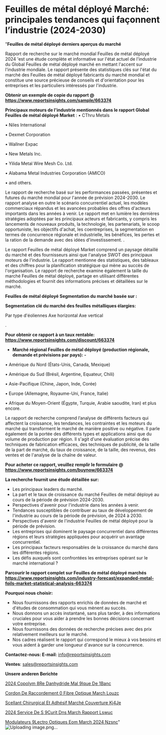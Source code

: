 # Feuilles de métal déployé Marché: principales tendances qui façonnent l’industrie (2024-2030)

"<strong>Feuilles de métal déployé derniers aperçus du marché</strong>

Rapport de recherche sur le marché mondial Feuilles de métal déployé 2024 'est une étude complète et informative sur l'état actuel de l'industrie du Global Feuilles de métal déployé marché en mettant l'accent sur l'industrie mondiale. Le rapport présente des statistiques clés sur l'état du marché des Feuilles de métal déployé fabricants du marché mondial et constitue une source précieuse de conseils et d'orientation pour les entreprises et les particuliers intéressés par l'industrie.

<strong>Obtenir un exemple de copie du rapport @ <a href=https://www.reportsinsights.com/sample/663374>https://www.reportsinsights.com/sample/663374</a></strong>

<strong>Principaux moteurs de l'industrie mentionnés dans le rapport Global Feuilles de métal déployé Market</strong> :
• CThru Metals

• Niles International

• Dexmet Corporation

• Wallner Expac

• New Metals Inc.

• Yilida Metal Wire Mesh Co. Ltd.

• Alabama Metal Industries Corporation (AMICO)

• and others.

Le rapport de recherche basé sur les performances passées, présentes et futures du marché mondial pour l'année de prévision 2024-2030. Le rapport analyse en outre le scénario concurrentiel actuel, les modèles commerciaux répandus et les avancées probables des offres d'acteurs importants dans les années à venir. Le rapport met en lumière les dernières stratégies adoptées par les principaux acteurs et fabricants, y compris les lancements de nouveaux produits, la technologie, les partenariats, le scoop opportuniste, les objectifs d'achat, les coentreprises, la segmentation en termes de concurrence régionale et industrielle, les bénéfices, les pertes et la ration de la demande avec des idées d'investissement. .

Le rapport Feuilles de métal déployé Market comprend un paysage détaillé du marché et des fournisseurs ainsi que l'analyse SWOT des principaux moteurs de l'industrie. Le rapport mentionne des statistiques, des tableaux et des chiffres pour la planification stratégique qui mène au succès de l'organisation. Le rapport de recherche examine également la taille du marché Feuilles de métal déployé, partage en utilisant différentes méthodologies et fournit des informations précises et détaillées sur le marché.

<strong>Feuilles de métal déployé Segmentation du marché basée sur :</strong>

<strong> Segmentation clé du marché des feuilles métalliques élargies: </strong>

Par type d'éoliennes
Axe horizontal
Axe vertical

.

<strong>Pour obtenir ce rapport à un taux rentable: <a href=https://www.reportsinsights.com/discount/663374>https://www.reportsinsights.com/discount/663374</a></strong>
<ul>
  <li><strong>Marché régional Feuilles de métal déployé (production régionale, demande et prévisions par pays): -</strong></li>
</ul>
• Amérique du Nord (États-Unis, Canada, Mexique)

• Amérique du Sud (Brésil, Argentine, Equateur, Chili)

• Asie-Pacifique (Chine, Japon, Inde, Corée)

• Europe (Allemagne, Royaume-Uni, France, Italie)

• Afrique du Moyen-Orient (Égypte, Turquie, Arabie saoudite, Iran) et plus encore.

Le rapport de recherche comprend l’analyse de différents facteurs qui affectent la croissance, les tendances, les contraintes et les moteurs du marché qui transforment le marché de manière positive ou négative. Il parle également de la portée des différents types et applications ainsi que du volume de production par région. Il s'agit d'une évaluation précise des techniques de fabrication efficaces, des techniques de publicité, de la taille de la part de marché, du taux de croissance, de la taille, des revenus, des ventes et de l'analyse de la chaîne de valeur.

<strong>Pour acheter ce rapport, veuillez remplir le formulaire @   <a href=https://www.reportsinsights.com/buynow/663374>https://www.reportsinsights.com/buynow/663374</a></strong>

<strong>La recherche fournit une étude détaillée sur:</strong>
<ul>
  <li>Les principaux leaders du marché.</li>
  <li>La part et le taux de croissance du marché Feuilles de métal déployé au cours de la période de prévision 2024-2030.</li>
  <li>Perspectives d'avenir pour l'industrie dans les années à venir.</li>
  <li>Tendances susceptibles de contribuer au taux de développement de l'industrie au cours de la période de prévision, de 2024 à 2030.</li>
  <li>Perspectives d'avenir de l'industrie Feuilles de métal déployé pour la période de prévision.</li>
  <li>Les entreprises qui dominent le paysage concurrentiel dans différentes régions et leurs stratégies appliquées pour acquérir un avantage concurrentiel.</li>
  <li>Les principaux facteurs responsables de la croissance du marché dans les différentes régions.</li>
  <li>Les défis auxquels sont confrontées les entreprises opérant sur le marché international ?</li>
</ul>

<strong>Parcourir le rapport complet sur Feuilles de métal déployé marchés <a href=https://www.reportsinsights.com/industry-forecast/expanded-metal-foils-market-statistical-analysis-663374>https://www.reportsinsights.com/industry-forecast/expanded-metal-foils-market-statistical-analysis-663374</a></strong>

<strong>Pourquoi nous choisir:</strong>
<ul>
  <li>Nous fournissons des rapports enrichis de données de marché et d'études de consommation qui vous mènent au succès.</li>
  <li>Nous donnons un accès instantané, sans plus tarder, à des informations cruciales pour vous aider à prendre les bonnes décisions concernant votre entreprise.</li>
  <li>Nous fournissons des données de recherche précises avec des prix relativement meilleurs sur le marché.</li>
  <li>Nos cadres réalisent le rapport qui correspond le mieux à vos besoins et vous aident à garder une longueur d'avance sur la concurrence.</li>
</ul>
<strong>Contactez-nous:
</strong><strong>E-mail:</strong> <a href=mailto:info@reportsinsights.com>info@reportsinsights.com</a>

<strong>Ventes</strong>: <a href=mailto:sales@reportsinsights.com>sales@reportsinsights.com</a>

<strong>Unsere anderen Berichte</strong>

<a href=https://www.linkedin.com/pulse/2024-copolym%C3%A8re-danhydride-mal%C3%A9ique-de-1banc/>2024 Copolym 8Re Danhydride Mal 9Ique De 1Banc</a>

<a href=https://www.linkedin.com/pulse/cordon-de-raccordement-%C3%A0-fibre-optique-march%C3%A9-louzc/>Cordon De Raccordement  0 Fibre Optique March Louzc</a>

<a href=https://www.linkedin.com/pulse/scellant-chirurgical-et-adhésif-marché-couverture-kj4je/>Scellant Chirurgical Et Adhésif Marché Couverture Kj4Je</a>

<a href=https://www.linkedin.com/pulse/2024-service-de-s%C3%A9curit%C3%A9-dns-march%C3%A9-rapport-lswuc/>2024 Service De S 9Curit Dns March Rapport Lswuc</a>

<a href=https://www.linkedin.com/pulse/modulateurs-%C3%A9lectro-optiques-eom-march%C3%A9-2024-nzsnc/>Modulateurs  9Lectro Optiques Eom March 2024 Nzsnc</a>"
![Uploading image.png…]()
